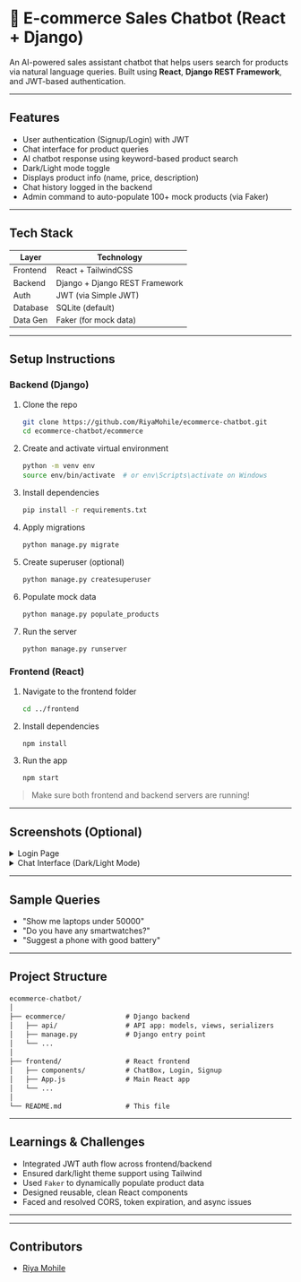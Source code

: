 
# 🛒 E-commerce Sales Chatbot (React + Django)

An AI-powered sales assistant chatbot that helps users search for products via natural language queries. Built using **React**, **Django REST Framework**, and JWT-based authentication.

---

##  Features

-  User authentication (Signup/Login) with JWT
-  Chat interface for product queries
-  AI chatbot response using keyword-based product search
-  Dark/Light mode toggle
-  Displays product info (name, price, description)
-  Chat history logged in the backend
-  Admin command to auto-populate 100+ mock products (via Faker)

---

## Tech Stack

| Layer         | Technology                |
|---------------|---------------------------|
| Frontend      | React + TailwindCSS       |
| Backend       | Django + Django REST Framework |
| Auth          | JWT (via Simple JWT)      |
| Database      | SQLite (default)          |
| Data Gen      | Faker (for mock data)     |

---

##  Setup Instructions

###  Backend (Django)

1. Clone the repo  
   ```bash
   git clone https://github.com/RiyaMohile/ecommerce-chatbot.git
   cd ecommerce-chatbot/ecommerce
   ```

2. Create and activate virtual environment  
   ```bash
   python -m venv env
   source env/bin/activate  # or env\Scripts\activate on Windows
   ```

3. Install dependencies  
   ```bash
   pip install -r requirements.txt
   ```

4. Apply migrations  
   ```bash
   python manage.py migrate
   ```

5. Create superuser (optional)  
   ```bash
   python manage.py createsuperuser
   ```

6. Populate mock data  
   ```bash
   python manage.py populate_products
   ```

7. Run the server  
   ```bash
   python manage.py runserver
   ```

###  Frontend (React)

1. Navigate to the frontend folder  
   ```bash
   cd ../frontend
   ```

2. Install dependencies  
   ```bash
   npm install
   ```

3. Run the app  
   ```bash
   npm start
   ```

> Make sure both frontend and backend servers are running!

---

##  Screenshots (Optional)

<details>
  <summary>Login Page</summary>
  <img src="/screenshots/login.png" width="400" />
</details>

<details>
  <summary>Chat Interface (Dark/Light Mode)</summary>
  <img src="/screenshots/chat.png" width="400" />
</details>

---

## Sample Queries

- "Show me laptops under 50000"
- "Do you have any smartwatches?"
- "Suggest a phone with good battery"

---

##  Project Structure

```
ecommerce-chatbot/
│
├── ecommerce/               # Django backend
│   ├── api/                 # API app: models, views, serializers
│   ├── manage.py            # Django entry point
│   └── ...
│
├── frontend/                # React frontend
│   ├── components/          # ChatBox, Login, Signup
│   ├── App.js               # Main React app
│   └── ...
│
└── README.md                # This file
```

---

## Learnings & Challenges

- Integrated JWT auth flow across frontend/backend
- Ensured dark/light theme support using Tailwind
- Used `Faker` to dynamically populate product data
- Designed reusable, clean React components
- Faced and resolved CORS, token expiration, and async issues

---

---

##  Contributors

- [Riya Mohile](https://github.com/RiyaMohile)
